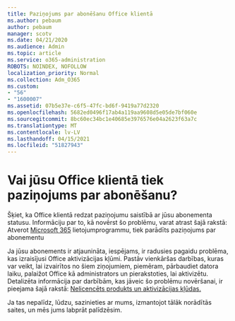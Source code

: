 ```yaml
---
title: Paziņojums par abonēšanu Office klientā
ms.author: pebaum
author: pebaum
manager: scotv
ms.date: 04/21/2020
ms.audience: Admin
ms.topic: article
ms.service: o365-administration
ROBOTS: NOINDEX, NOFOLLOW
localization_priority: Normal
ms.collection: Adm_O365
ms.custom:
- "56"
- "1600007"
ms.assetid: 07b5e37e-c6f5-47fc-bd6f-9419a77d2320
ms.openlocfilehash: 5682ed0496f17ab4a119aa9608d5e05de7bf060e
ms.sourcegitcommit: 8bc60ec34bc1e40685e3976576e04a2623f63a7c
ms.translationtype: MT
ms.contentlocale: lv-LV
ms.lasthandoff: 04/15/2021
ms.locfileid: "51827943"
---
```

# <a name="subscription-notice-in-your-office-client"></a>Vai jūsu Office klientā tiek paziņojums par abonēšanu?

Šķiet, ka Office klientā redzat paziņojumu saistībā ar jūsu abonementa statusu. Informāciju par to, kā novērst šo problēmu, varat atrast šajā rakstā: Atverot [Microsoft 365](https://support.office.com/article/A-subscription-notice-appears-when-I-open-an-Office-365-application-4cabe32c-f594-4c0e-9191-3d3ade10cceb.aspx) lietojumprogrammu, tiek parādīts paziņojums par abonementu
  
Ja jūsu abonements ir atjaunināta, iespējams, ir radusies pagaidu problēma, kas izraisījusi Office aktivizācijas kļūmi. Pastāv vienkāršas darbības, kuras var veikt, lai izvairītos no šiem ziņojumiem, piemēram, pārbaudiet datora laiku, palaižot Office kā administrators un pierakstoties, lai aktivizētu. Detalizēta informācija par darbībām, kas jāveic šo problēmu novēršanai, ir pieejama šajā rakstā: [Nelicencēts produkts un aktivizācijas kļūdas.](https://support.office.com/article/Unlicensed-Product-and-activation-errors-in-Office-0d23d3c0-c19c-4b2f-9845-5344fedc4380.aspx)
  
Ja tas nepalīdz, lūdzu, sazinieties ar mums, izmantojot tālāk norādītās saites, un mēs jums labprāt palīdzēsim.
